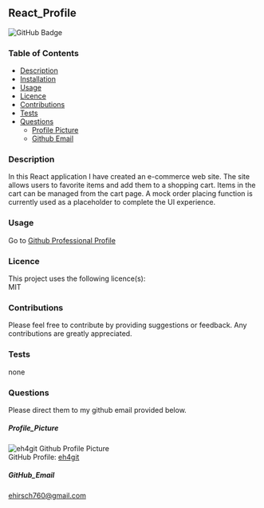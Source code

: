 ## React_Profile
![GitHub Badge](https://img.shields.io/badge/License-None-blue.svg)
### Table of Contents
* [Description](#Description)
* [Installation](#Installation)
* [Usage](#Useage)
* [Licence](#Licence)
* [Contributions](#Contributions)
* [Tests](#Tests)
* [Questions](#Questions)
  * [Profile Picture](#Profile_Picture)
  * [Github Email](#Github_Email)
### Description
In this React application I have created an e-commerce web site. The site allows users to favorite items and add them to a shopping cart. Items in the cart can be managed from the cart page. A mock order placing function is currently used as a placeholder to complete the UI experience.  
### Usage
Go to [Github Professional Profile](https://eh4git.github.io/React_Profile/)<br>
### Licence
This project uses the following licence(s):<br>
MIT
### Contributions
Please feel free to contribute by providing suggestions or feedback. Any contributions are greatly appreciated.<br>
### Tests
none<br>
### Questions
Please direct them to my github email provided below.
##### Profile_Picture
![eh4git Github Profile Picture](https://github.com/eh4git.png?size=200)<br>
GitHub Profile: [eh4git](http://github.com/eh4git)
##### GitHub_Email
ehirsch760@gmail.com
